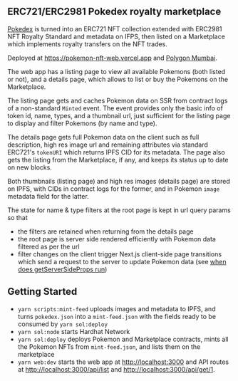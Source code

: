 ## ERC721/ERC2981 Pokedex royalty marketplace

[Pokedex](https://github.com/Purukitto/pokemon-data.json) is turned into an ERC721 NFT collection extended with ERC2981 NFT Royalty Standard and metadata on IFPS, then listed on a Marketplace which implements royalty transfers on the NFT trades.

Deployed at https://pokemon-nft-web.vercel.app and [Polygon Mumbai](https://mumbai.polygonscan.com/address/0x22448d0D2a0685c713e568272de1aFc7F8BEE644).

The web app has a listing page to view all available Pokemons (both listed or not), and a details page, which allows to list or buy the Pokemons on the Marketplace.

The listing page gets and caches Pokemon data on SSR from contract logs of a non-standard `Minted` event. The event provides only the basic info of token id, name, types, and a thumbnail url, just sufficient for the listing page to display and filter Pokemons (by name and type).

The details page gets full Pokemon data on the client such as full description, high res image url and remaining attributes via standard ERC721's `tokenURI` which returns IPFS CID for its metadata. The page also gets the listing from the Marketplace, if any, and keeps its status up to date on new blocks.

Both thumbnails (listing page) and high res images (details page) are stored on IPFS, with CIDs in contract logs for the former, and in Pokemon `image` metadata field for the latter.

The state for name & type filters at the root page is kept in url query params so that

- the filters are retained when returning from the details page
- the root page is server side rendered efficiently with Pokemon data filtered as per the url
- filter changes on the client trigger Next.js client-side page transitions which send a request to the server to update Pokemon data (see [when does getServerSideProps run](https://nextjs.org/docs/basic-features/data-fetching/get-server-side-props#when-does-getserversideprops-run))

## Getting Started

- `yarn scripts:mint-feed` uploads images and metadata to IPFS, and turns `pokedex.json` into a `mint-feed.json` with the fields ready to be consumed by `yarn sol:deploy`
- `yarn sol:node` starts Hardhat Network
- `yarn sol:deploy` deploys Pokemon and Marketplace contracts, mints all the Pokemon NFTs from `mint-feed.json`, and lists them on the marketplace
- `yarn web:dev` starts the web app at [http://localhost:3000](http://localhost:3000) and API routes at [http://localhost:3000/api/list](http://localhost:3000/api/list) and [http://localhost:3000/api/get/1](http://localhost:3000/api/get/1).
